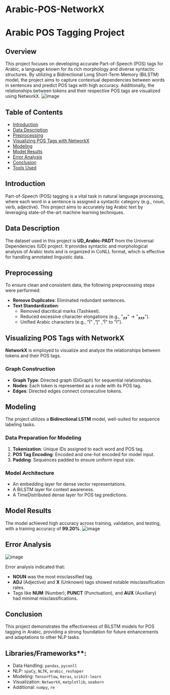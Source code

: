 # Arabic-POS-NetworkX
# Arabic POS Tagging Project

## Overview
This project focuses on developing accurate Part-of-Speech (POS) tags for Arabic, a language known for its rich morphology and diverse syntactic structures. By utilizing a Bidirectional Long Short-Term Memory (BiLSTM) model, the project aims to capture contextual dependencies between words in sentences and predict POS tags with high accuracy. Additionally, the relationships between tokens and their respective POS tags are visualized using NetworkX.
![image](https://github.com/user-attachments/assets/428d17a1-e61e-4cb4-9298-7f1c0da933f6)

## Table of Contents
- [Introduction](#introduction)
- [Data Description](#data-description)
- [Preprocessing](#preprocessing)
- [Visualizing POS Tags with NetworkX](#visualizing-pos-tags-with-networkx)
- [Modeling](#modeling)
- [Model Results](#model-results)
- [Error Analysis](#error-analysis)
- [Conclusion](#conclusion)
- [Tools Used](#tools-used)

## Introduction
Part-of-Speech (POS) tagging is a vital task in natural language processing, where each word in a sentence is assigned a syntactic category (e.g., noun, verb, adjective). This project aims to accurately tag Arabic text by leveraging state-of-the-art machine learning techniques.

## Data Description
The dataset used in this project is **UD_Arabic-PADT** from the Universal Dependencies (UD) project. It provides syntactic and morphological analysis of Arabic texts and is organized in CoNLL format, which is effective for handling annotated linguistic data.

## Preprocessing
To ensure clean and consistent data, the following preprocessing steps were performed:
- **Remove Duplicates**: Eliminated redundant sentences.
- **Text Standardization**: 
  - Removed diacritical marks (Tashkeel).
  - Reduced excessive character elongations (e.g., "ووو" → "وو").
  - Unified Arabic characters (e.g., "أ", "إ", "آ" to "ا").

## Visualizing POS Tags with NetworkX
**NetworkX** is employed to visualize and analyze the relationships between tokens and their POS tags. 

### Graph Construction
- **Graph Type**: Directed graph (DiGraph) for sequential relationships.
- **Nodes**: Each token is represented as a node with its POS tag.
- **Edges**: Directed edges connect consecutive tokens.

## Modeling
The project utilizes a **Bidirectional LSTM** model, well-suited for sequence labeling tasks.

### Data Preparation for Modeling
1. **Tokenization**: Unique IDs assigned to each word and POS tag.
2. **POS Tag Encoding**: Encoded and one-hot encoded for model input.
3. **Padding**: Sequences padded to ensure uniform input size.

### Model Architecture
- An embedding layer for dense vector representations.
- A BiLSTM layer for context awareness.
- A TimeDistributed dense layer for POS tag predictions.

## Model Results
The model achieved high accuracy across training, validation, and testing, with a training accuracy of **99.20%**.
![image](https://github.com/user-attachments/assets/d651f1fd-5be2-44d9-b8c3-d106a2d3b3a0)


## Error Analysis
![image](https://github.com/user-attachments/assets/28ee291e-c5b2-4a7c-a88f-8ea28f45ba9a)

Error analysis indicated that:
- **NOUN** was the most misclassified tag.
- **ADJ** (Adjective) and **X** (Unknown) tags showed notable misclassification rates.
- Tags like **NUM** (Number), **PUNCT** (Punctuation), and **AUX** (Auxiliary) had minimal misclassifications.

## Conclusion
This project demonstrates the effectiveness of BiLSTM models for POS tagging in Arabic, providing a strong foundation for future enhancements and adaptations to other NLP tasks.

## Libraries/Frameworks**: 
  - Data Handling: `pandas`, `pyconll`
  - NLP: `spaCy`, `NLTK`, `arabic_reshaper`
  - Modeling: `TensorFlow`, `Keras`, `scikit-learn`
  - Visualization: `NetworkX`, `matplotlib`, `seaborn`
  - Additional: `numpy`, `re`
